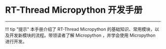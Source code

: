 # RT-Thread Micropython 开发手册 #

----------

!!! tip "提示"
     本手册介绍了 RT-Thread Micropython 的基础知识、常用模块，以及开发新模块的流程。带领读者了解 Micropython ，并学会使用 Micropython 进行开发。